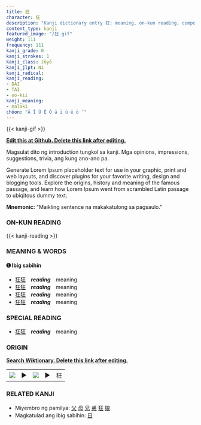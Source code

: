 ```yaml
---
title: 狂
character: 狂
description: "Kanji dictionary entry 狂: meaning, on-kun reading, compounds, origin, related kanji"
content_type: kanji
featured_image: "/狂.gif"
weight: 111
frequency: 111
kanji_grade: 0
kanji_strokes: 1
kanji_class: Jōyō
kanji_jlpt: N1
kanji_radical: 
kanji_reading: 
- DAI
- TAI
- oo-kii
kanji_meaning:
- malaki
chōon: "Ā Ī Ū Ē Ō ā ī ū ē ō ’"
---
```

[//]: # (Don't edit the line below. Kanji animated GIF code is automatically generated.)
{{< kanji-gif >}}

[//]: # (Edit below this line.)

**[Edit this at Github. Delete this link after editing.](https://github.com/tim0g/tim/tree/main/content/kanji/狂/index.md)**

Magsulat dito ng introduction tungkol sa kanji. Mga opinions, impressions, suggestions, trivia, ang kung ano-ano pa.

Generate Lorem Ipsum placeholder text for use in your graphic, print and web layouts, and discover plugins for your favorite writing, design and blogging tools. Explore the origins, history and meaning of the famous passage, and learn how Lorem Ipsum went from scrambled Latin passage to ubiqitous dummy text.
 
**Mnemonic:** "Maikling sentence na makakatulong sa pagsaulo."

### ON-KUN READING

[//]: # (Don't edit the line below. ON-KUN READING code is automatically generated.)
{{< kanji-reading >}}

### MEANING & WORDS

#### ➊ **Ibig sabihin**
  - [狂](../狂)[狂](../狂)　***reading***　meaning
  - [狂](../狂)[狂](../狂)　***reading***　meaning
  - [狂](../狂)[狂](../狂)　***reading***　meaning
  - [狂](../狂)[狂](../狂)　***reading***　meaning

### SPECIAL READING
  - [狂](../狂)[狂](../狂)　***reading***　meaning

### ORIGIN

**[Search Wiktionary. Delete this link after editing.](https://wiktionary.org/wiki/狂)**
<table class="kanji-table"><tr><td>
<img src="60px-狂-bronze.svg.png">
</td><td>▶</td><td>
<img src="60px-狂-oracle.svg.png">
</td><td>▶</td>
<td class="kanji-origin">狂</td>
</tr></table>

### RELATED KANJI
- Miyembro ng pamilya: [父](../父) [母](../母) [兄](../兄) [弟](../弟) [狂](../狂) [娘](../娘)
- Magkatulad ang ibig sabihin: [日](../日)
